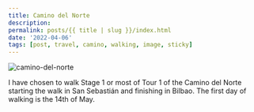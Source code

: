 ```yaml
---
title: Camino del Norte
description: 
permalink: posts/{{ title | slug }}/index.html
date: '2022-04-06'
tags: [post, travel, camino, walking, image, sticky]
---
```


![camino-del-norte](/images/Camino-del-Norte-Farbig.png)

I have chosen to walk Stage 1 or most of Tour 1 of the Camino del Norte starting the walk in San Sebastián and finishing in Bilbao. The first day of walking is the 14th of May. 